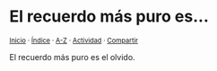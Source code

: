 # El recuerdo más puro es...
<sup>[Inicio](https://github.com/jucardus.github.io/repo/blob/main/readme.md) · [Índice](https://github.com/jucardus.github.io/repo/blob/main/indices/apotegmas.md) · [A-Z](https://github.com/jucardus.github.io/repo/blob/main/indices/alfabetico.md) · [Actividad](https://github.com/jucardus.github.io/repo/blob/main/indices/actividad.md) · [Compartir](https://x.com/intent/tweet?text=Apotegmas%3A%20El%20recuerdo%20m%C3%A1s%20puro%20es...%0A%E2%86%92%20https%3A%2F%2Fgithub.com%2Fjucardus%2Frepo%2Fblob%2Fmain%2Fcontenido%2F25%2F04%2F28%2Fel-recuerdo-mas-puro-es.md%0A%0A%23aptgms_jucardus%0A%40jucardus)</sup>

El recuerdo más puro es el olvido.
